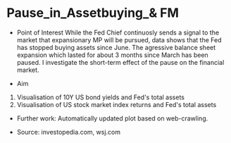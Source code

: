 # Pause_in_Assetbuying_& FM
- Point of Interest
While the Fed Chief continuosly sends a signal to the market that expansionary MP will be pursued, data shows that the Fed has stopped buying assets since June.  The agressive balance sheet expansion which lasted for about 3 months since March has been paused. I investigate the short-term effect of the pause on the financial market.

- Aim
1) Visualisation of 10Y US bond yields and Fed's total assets
2) Visualisation of US stock market index returns and Fed's total assets

- Further work:
Automatically updated plot based on web-crawling.

- Source:
investopedia.com, wsj.com
